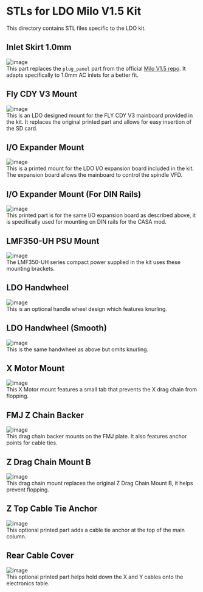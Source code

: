 # STLs for LDO Milo V1.5 Kit
This directory contains STL files specific to the LDO kit.

## Inlet Skirt 1.0mm
![image](IMG/Inlet_Skirt_1.0mm.png "wireframe image")  
This part replaces the `plug_panel` part from the official [Milo V1.5 repo](https://github.com/MillenniumMachines/Milo-v1.5/tree/main/STL%20Files). It adapts specifically to 1.0mm AC inlets for a better fit.

## Fly CDY V3 Mount
![image](IMG/Fly_CDY_V3_Mount.png "wireframe image")  
This is an LDO designed mount for the FLY CDY V3 mainboard provided in the kit. It replaces the original printed part and allows for easy insertion of the SD card. 

## I/O Expander Mount
![image](IMG/IO_Expander_Mount.png "wireframe image")  
This is a printed mount for the LDO I/O expansion board included in the kit. The expansion board allows the mainboard to control the spindle VFD.

## I/O Expander Mount (For DIN Rails)
![image](IMG/IO_Expander_DIN_Mount.png "wireframe image")  
This printed part is for the same I/O expansion board as described above, it is specifically used for mounting on DIN rails for the CASA mod.

## LMF350-UH PSU Mount
![image](IMG/LMF350-23B24UH_Mount.png "wireframe image")  
The LMF350-UH series compact power supplied in the kit uses these mounting brackets. 

## LDO Handwheel
![image](IMG/LDO_Handwheel_Knurled.png "wireframe image")  
This is an optional handle wheel design which features knurling. 

## LDO Handwheel (Smooth)
![image](IMG/LDO_Handwheel_Smooth.png "wireframe image")  
This is the same handwheel as above but omits knurling.

## X Motor Mount
![image](IMG/X_Motor_Mount.png "wireframe image")  
This X Motor mount features a small tab that prevents the X drag chain from flopping.

## FMJ Z Chain Backer
![image](IMG/FMJ_Z_Chain_Backer.png "wireframe image")  
This drag chain backer mounts on the FMJ plate. It also features anchor points for cable ties.

## Z Drag Chain Mount B
![image](IMG/Z_Drag_Chain_Mount_B.png "wireframe image")  
This drag chain mount replaces the original Z Drag Chain Mount B, it helps prevent flopping.

## Z Top Cable Tie Anchor
![image](IMG/Z_Top_Cable_Tie_Anchor.png "wireframe image")  
This optional printed part adds a cable tie anchor at the top of the main column.

## Rear Cable Cover
![image](IMG/Rear_Cable_Cover.png "wireframe image")  
This optional printed part helps hold down the X and Y cables onto the electronics table.